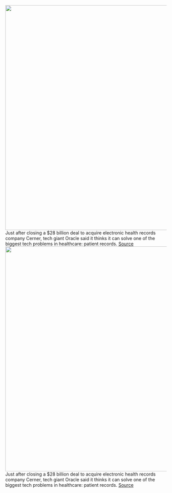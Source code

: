 <img src='https://cdn.vox-cdn.com/thumbor/SYjOo_7qzNRdmlO-1wFzXhEABEQ=/0x0:3450x2460/1200x800/filters:focal(1449x954:2001x1506)/cdn.vox-cdn.com/uploads/chorus_image/image/70963481/1175129162.0.jpg' width='700px' /><br/>
Just after closing a $28 billion deal to acquire electronic health records company Cerner, tech giant Oracle said it thinks it can solve one of the biggest tech problems in healthcare: patient records.
<a href='https://www.theverge.com/2022/6/10/23162503/oracle-cerner-health-records-data-interoperability'> Source <a/><img src='https://cdn.vox-cdn.com/thumbor/SYjOo_7qzNRdmlO-1wFzXhEABEQ=/0x0:3450x2460/1200x800/filters:focal(1449x954:2001x1506)/cdn.vox-cdn.com/uploads/chorus_image/image/70963481/1175129162.0.jpg' width='700px' /><br/>
Just after closing a $28 billion deal to acquire electronic health records company Cerner, tech giant Oracle said it thinks it can solve one of the biggest tech problems in healthcare: patient records.
<a href='https://www.theverge.com/2022/6/10/23162503/oracle-cerner-health-records-data-interoperability'> Source <a/>